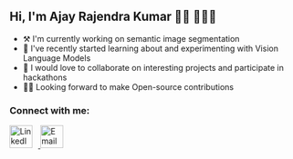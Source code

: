 ## Hi, I'm Ajay Rajendra Kumar 👋🏽 👨🏽‍💻

- ⚒️ I'm currently working on semantic image segmentation
- 🌱 I've recently started learning about and experimenting with Vision Language Models
- 🤝 I would love to collaborate on interesting projects and participate in hackathons
- 🕵️‍♂️ Looking forward to make Open-source contributions

### Connect with me: 

<p>
<a href="https://linkedin.com/in/ajay-rajendra-kumar-318a4119a" target="_blank">
    <img src="https://img.icons8.com/color/48/000000/linkedin.png" alt="LinkedIn" height="40" width="40" style="margin-right: 10px;" />
</a>
<a href="mailto:ajayrajendrakumar8@gmail.com">
    <img src="https://upload.wikimedia.org/wikipedia/commons/7/7e/Gmail_icon_%282020%29.svg" alt="Email" height="40" width="40" />
</a>
</p>
